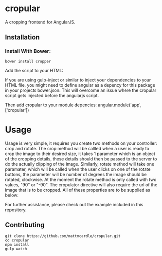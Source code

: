 # cropular
A cropping frontend for AngularJS.

## Installation
### Install With Bower:
    bower install cropper
Add the script to your HTML: 
    <script type="text/javascript" src="/bower_components/cropular/dist/cropular.min.js"></script>
        
If you are using gulp-inject or similar to inject your dependencies to your HTML file, you might need to define angular as a depency for this package in your projects bower.json. This will overcome an issue where the cropular script gets injected before the angularjs script.

Then add cropular to your module depencies:
    angular.module('app', ['cropular'])

 # Usage
 Usage is very simple, it requires you create two methods on your controller: crop and rotate. The crop method will be callled when a user is ready to crop the image to their desired size, it takes 1 parameter which is an object of the cropping details, these details should then be passed to the server to do the actually clipping of the image. Similarly, rotate method will take one paramater, which will be called when the user clicks on one of the rotate buttons, the parameter will be number of degrees the image should be rotated, clockwise. At the moment the rotate method is only called with two values, "90" or "-90". The cropulator directive will also require the url of the image that is to be cropped. All of these properties are to be supplied as below:
    <cropular image-url="vm.url" crop-method="vm.crop" rotate-method="vm.rotate"></cropular>
    
For further assistance, please check out the example included in this repository.

## Contributing
    git clone https://github.com/mattmcardle/cropular.git
    cd cropular
    npm install
    gulp watch